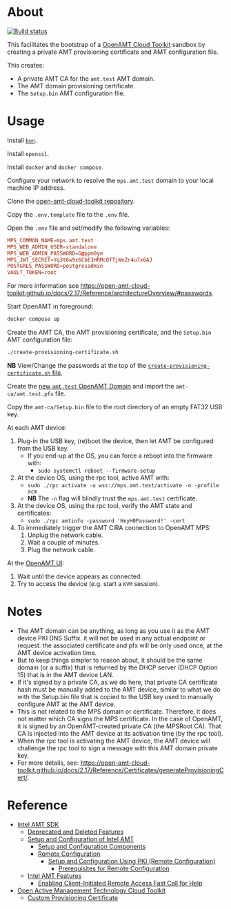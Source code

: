 # About

[![Build status](https://github.com/rgl/amt-setupbin/workflows/build/badge.svg)](https://github.com/rgl/amt-setupbin/actions?query=workflow%3Abuild)

This facilitates the bootstrap of a [OpenAMT Cloud Toolkit](https://github.com/open-amt-cloud-toolkit/open-amt-cloud-toolkit) sandbox by creating a private AMT provisioning certificate and AMT configuration file.

This creates:

* A private AMT CA for the `amt.test` AMT domain.
* The AMT domain provisioning certificate.
* The `Setup.bin` AMT configuration file.

# Usage

Install [`bun`](https://bun.sh).

Install `openssl`.

Install `docker` and `docker compose`.

Configure your network to resolve the `mps.amt.test` domain to your local
machine IP address.

Clone the [open-amt-cloud-toolkit repository](https://github.com/open-amt-cloud-toolkit/open-amt-cloud-toolkit).

Copy the `.env.template` file to the `.env` file.

Open the `.env` file and set/modify the following variables:

```conf
MPS_COMMON_NAME=mps.amt.test
MPS_WEB_ADMIN_USER=standalone
MPS_WEB_ADMIN_PASSWORD=G@ppm0ym
MPS_JWT_SECRET=Yq3t6w9z6CbE3HRMcQfTjWnZr4u7x6AJ
POSTGRES_PASSWORD=postgresadmin
VAULT_TOKEN=root
```

For more information see https://open-amt-cloud-toolkit.github.io/docs/2.17/Reference/architectureOverview/#passwords.

Start OpenAMT in foreground:

```bash
docker compose up
```

Create the AMT CA, the AMT provisioning certificate, and the `Setup.bin` AMT configuration file:

```bash
./create-provisioning-certificate.sh
```

**NB** View/Change the passwords at the top of the [`create-provisioning-certificate.sh` file](create-provisioning-certificate.sh).

Create the [new `amt.test` OpenAMT Domain](https://mps.amt.test/domains/new) and import the `amt-ca/amt.test.pfx` file.

Copy the `amt-ca/Setup.bin` file to the root directory of an empty FAT32 USB key.

At each AMT device:

1. Plug-in the USB key, (re)boot the device, then let AMT be configured from the USB key.
    * If you end-up at the OS, you can force a reboot into the firmware with:
      * `sudo systemctl reboot --firmware-setup`
2. At the device OS, using the rpc tool, active AMT with:
    * `sudo ./rpc activate -u wss://mps.amt.test/activate -n -profile acm`
    * **NB** The `-n` flag will blindly trust the `mps.amt.test` certificate.
3. At the device OS, using the rpc tool, verify the AMT state and certificates:
    * `sudo ./rpc amtinfo -password 'HeyH0Password!' -cert`
4. To immediately trigger the AMT CIRA connection to OpenAMT MPS:
    1. Unplug the network cable.
    2. Wait a couple of minutes.
    3. Plug the network cable.

At the [OpenAMT UI](https://mps.amt.test):

1. Wait until the device appears as connected.
2. Try to access the device (e.g. start a `KVM` session).

# Notes

* The AMT domain can be anything, as long as you use it as the AMT device
  PKI DNS Suffix. it will not be used in any actual endpoint or request.
  the associated certificate and pfx will be only used once, at the AMT
  device activation time.
* But to keep things simpler to reason about, it should be the same domain
  (or a suffix) that is returned by the DHCP server (DHCP Option 15) that
  is in the AMT device LAN.
* If it's signed by a private CA, as we do here, that private CA certificate
  hash must be manually added to the AMT device, similar to what we do with
  the Setup.bin file that is copied to the USB key used to manually
  configure AMT at the AMT device.
* This is not related to the MPS domain or certificate. Therefore, it does not
  matter which CA signs the MPS certificate. In the case of OpenAMT, it is
  signed by an OpenAMT-created private CA (the MPSRoot CA). That CA is
  injected into the AMT device at its activation time (by the rpc tool).
* When the rpc tool is activating the AMT device, the AMT device will
  challenge the rpc tool to sign a message with this AMT domain private key.
* For more details, see:
    https://open-amt-cloud-toolkit.github.io/docs/2.17/Reference/Certificates/generateProvisioningCert/.

# Reference

* [Intel AMT SDK](https://software.intel.com/sites/manageability/AMT_Implementation_and_Reference_Guide/default.htm)
  * [Deprecated and Deleted Features](https://software.intel.com/sites/manageability/AMT_Implementation_and_Reference_Guide/default.htm?turl=WordDocuments%2Fdeprecatedanddeletedfeatures.htm)
  * [Setup and Configuration of Intel AMT](https://software.intel.com/sites/manageability/AMT_Implementation_and_Reference_Guide/default.htm?turl=WordDocuments%2Fsetupandconfigurationofintelamt.htm)
    * [Setup and Configuration Components](https://software.intel.com/sites/manageability/AMT_Implementation_and_Reference_Guide/WordDocuments/setupandconfigurationcomponents1.htm)
    * [Remote Configuration](https://software.intel.com/sites/manageability/AMT_Implementation_and_Reference_Guide/WordDocuments/remoteconfiguration.htm)
      * [Setup and Configuration Using PKI (Remote Configuration)](https://software.intel.com/sites/manageability/AMT_Implementation_and_Reference_Guide/WordDocuments/setupandconfigurationusingpkiremoteconfiguration.htm)
        * [Prerequisites for Remote Configuration](https://software.intel.com/sites/manageability/AMT_Implementation_and_Reference_Guide/WordDocuments/prerequisitesforremoteconfiguration.htm)
  * [Intel AMT Features](https://software.intel.com/sites/manageability/AMT_Implementation_and_Reference_Guide/default.htm?turl=WordDocuments%2Fintelamtfeatures.htm)
    * [Enabling Client-Initiated Remote Access Fast Call for Help](https://software.intel.com/sites/manageability/AMT_Implementation_and_Reference_Guide/default.htm?turl=WordDocuments%2Fenablingclientinitiatedremoteaccessfastcallforhelp.htm)
* [Open Active Management Technology Cloud Toolkit](https://open-amt-cloud-toolkit.github.io/docs/2.17/)
  * [Custom Provisioning Certificate](https://open-amt-cloud-toolkit.github.io/docs/2.17/Reference/Certificates/generateProvisioningCert/)
